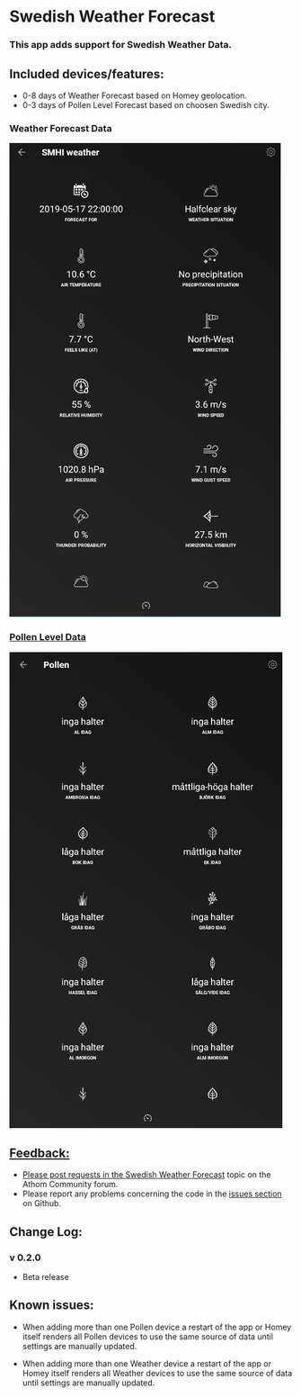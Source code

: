 # Swedish Weather Forecast

### This app adds support for Swedish Weather Data.

## Included devices/features:
* 0-8 days of Weather Forecast based on Homey geolocation.
* 0-3 days of Pollen Level Forecast based on choosen Swedish city.

### Weather Forecast Data
<a href="https://github.com/JohanBendz/se.swefa">
  <img src="https://raw.githubusercontent.com/JohanBendz/se.swefa/master/assets/images/WeatherForecastScreen.png">

### Pollen Level Data
<a href="https://github.com/JohanBendz/se.swefa">
  <img src="https://raw.githubusercontent.com/JohanBendz/se.swefa/master/assets/images/PollenLevelScreen.png">

## Feedback:
* Please post requests in the [Swedish Weather Forecast](https://community.athom.com/t/swedish-weather-forecast/) topic on the Athom Community forum.
* Please report any problems concerning the code in the [issues section](https://github.com/JohanBendz/se.swefa/issues) on Github.

## Change Log:

### v 0.2.0
* Beta release

## Known issues:
* When adding more than one Pollen device a restart of the app or Homey itself renders all Pollen devices to use the same source of data until settings are manually updated.

* When adding more than one Weather device a restart of the app or Homey itself renders all Weather devices to use the same source of data until settings are manually updated.